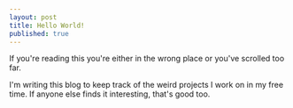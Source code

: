 ```yaml
---
layout: post
title: Hello World!
published: true
---
```


If you're reading this you're either in the wrong place or you've scrolled too far.

I'm writing this blog to keep track of the weird projects I work on in my free time. If anyone else finds it interesting, that's good too.
